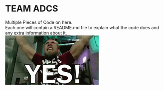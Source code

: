 # TEAM ADCS
Multiple Pieces of Code on here.
<br>Each one will contain a README.md file to explain what the code does and any extra information about it.
<br><img src="https://github.com/SlushyGod/adcs/blob/master/tenor.gif">
